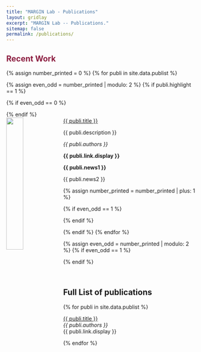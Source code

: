 ```yaml
---
title: "MARGIN Lab - Publications"
layout: gridlay
excerpt: "MARGIN Lab -- Publications."
sitemap: false
permalink: /publications/
---
```


## <span style="color: #8C1D40;"><strong>Recent Work</strong></span>

<!-- **Jump to the [full list of publications and patents](#full-list-of-publications).** -->

{% assign number_printed = 0 %}
{% for publi in site.data.publist %}

{% assign even_odd = number_printed | modulo: 2 %}
{% if publi.highlight == 1 %}

{% if even_odd == 0 %}
<div class="row">
{% endif %}

<div class="col-sm-12 clearfix">
<img src="{{ site.url }}{{ site.baseurl }}/images/pubpic/{{ publi.image }}" class="img-responsive" width="30%" style="float: left" />
 <div class="well">
  <pubtit>
    <a href="{{ publi.link.url }}" target="_blank">{{ publi.title }}</a>
  </pubtit>
  <p>{{ publi.description }}</p>
  <p><em>{{ publi.authors }}</em></p>
  <p><strong>{{ publi.link.display }}</strong></p>
  <p class="text-danger"><strong> {{ publi.news1 }}</strong></p>
  <p> {{ publi.news2 }}</p>
 </div>
</div>

{% assign number_printed = number_printed | plus: 1 %}

{% if even_odd == 1 %}
</div>
{% endif %}

{% endif %}
{% endfor %}

{% assign even_odd = number_printed | modulo: 2 %}
{% if even_odd == 1 %}
</div>
{% endif %}

<p> &nbsp; </p>


<!-- ## Patents
<em>Milan P Allan, S Gröblacher, RA Norte, M Leeuwenhoek</em><br />Novel atomic force microscopy probes with phononic crystals<br /> PCT/NL20-20/050797 (2020)

<em>Milan P Allan</em><br /> Methods of manufacturing superconductor and phononic elements <br /> <a href="https://patents.google.com/patent/US10439125B2/en?inventor=Milan+ALLAN&oq=inventor:(Milan+ALLAN)">US10439125B2 (2016)</a> -->

## Full List of publications

{% for publi in site.data.publist %}

  <a href="{{ publi.link.url }}" target="_blank">{{ publi.title }}</a><br />
  <em>{{ publi.authors }}</em><br />
  {{ publi.link.display }}

{% endfor %}

<div style="margin-bottom: 28px;"></div>

